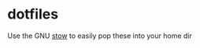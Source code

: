 # dotfiles

Use the GNU [stow](https://gnu.org/software/stow) to easily pop these into your home dir
